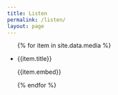 ```yaml
---
title: Listen
permalink: /listen/
layout: page
---
```


<ul class="media-list">
	{% for item in site.data.media %}
		<li>
			<p>{{item.title}}</p>
			<p>
				<div class="iframe-container">
					{{item.embed}}
				</div>
			</p>
		</li>
	{% endfor %}
</ul>
